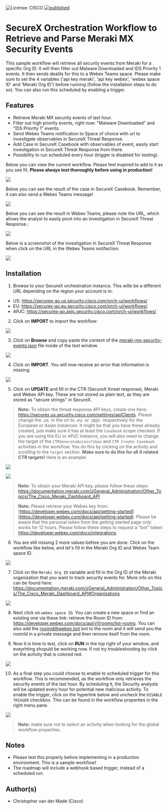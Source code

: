 ![License: CISCO](https://img.shields.io/badge/License-CISCO-blue.svg)
[![published](https://static.production.devnetcloud.com/codeexchange/assets/images/devnet-published.svg)](https://developer.cisco.com/codeexchange/github/repo/chrivand/meraki-mx-security-events-workflow)

# SecureX Orchestration Workflow to Retrieve and Parse Meraki MX Security Events
This sample workflow will retrieve all security events from Meraki for a specific Org ID. It will then filter out Malware Downloaded and IDS Priority 1 events. It then sends deatils for this to a Webex  Teams space. Please make sure to set the 4 variables ('api key meraki', 'api key webex', 'webex space ID' and 'Meraki Org ID') before running (follow the installation steps to do so). You can also run this  scheduled by enabling a trigger.

## Features
* Retrieve Meraki MX security events of last hour.
* Filter out high priority events, right now: "Malware Downloaded" and "IDS Priority 1" events.
* Send Webex Teams notification to Space of choice with url to investigate observables in SecureX Threat Response.
* Add Case in SecureX Casebook with observables of event, easily start investigation in SecureX Threat Response from there.
* Possibility to run scheduled every hour (trigger is disabled for testing).

Below you can view the current workflow. Please feel inspired to add to it as you see fit. **Please always test thoroughly before using in production!**

![](screenshots/new_workflow_overview.png)

Below you can see the result of the case in SecureX Casebook. Remember, it can also send a Webex Teams message!

![](screenshots/casebook-overview.png)

Below you can see the result in Webex Teams, please note the URL, which allows the analyst to easily pivot into an investigation in SecureX Threat Response.:

![](screenshots/webex_teams_screenshot.png)

Below is a screenshot of the investigation in SecureX Threat Response when click on the URL in the Webex Teams notifaction:

![](screenshots/threat_response_screenshot.png)

## Installation
1. Browse to your SecureX orchestration instance. This wille be a different URL depending on the region your account is in: 

* US: https://securex-ao.us.security.cisco.com/orch-ui/workflows/
* EU: https://securex-ao.eu.security.cisco.com/orch-ui/workflows/
* APJC: https://securex-ao.apjc.security.cisco.com/orch-ui/workflows/

2. Click on **IMPORT** to import the workflow:

![](screenshots/import-workflow.png)

3. Click on **Browse** and copy paste the content of the [meraki-mx-security-events.json](https://raw.githubusercontent.com/chrivand/meraki-mx-security-events-workflow/master/meraki-mx-security-events.json) file inside of the text window. 

![](screenshots/copy-paste.png)

4. Click on **IMPORT**. You will now receive an error that information is missing: 

![](screenshots/missing-info.png)

5. Click on **UPDATE** and fill in the CTR (SecureX threat response), Meraki and Webex API key. These are not stored as plain text, as they are stored as "secure strings" in SecureX.

> **Note:** To obtain the threat response API keys, create one here: https://securex.us.security.cisco.com/settings/apiClients. Please change the _.us._ in the url to _.eu._ or _.apjc._ respectively for the European or Asian instances. It might be that you have these already created, just make sure it has at least the `Casebook` scope checked. If you are using the EU or APJC instance, you will also need to change the target of the `CTRGenerateAccessToken` and `CTR Create Casebook` activities in the workflow. You do this by clicking on the activity and scrolling to the `target` section. **Make sure to do this for all 4 related CTR targets!** Here is an example:

![](screenshots/edit-target.png)

![](screenshots/update-target.png)

> **Note:** To obtain your Meraki API key, please follow these steps: https://documentation.meraki.com/zGeneral_Administration/Other_Topics/The_Cisco_Meraki_Dashboard_API

> **Note:** Please retrieve your Webex key from: [https://developer.webex.com/docs/api/getting-started](https://developer.webex.com/docs/api/getting-started). Please be aware that the personal token from the getting started page only works for 12 hours. Please follow these steps to request a "bot" token: https://developer.webex.com/docs/integrations.

6. You are still missing 2 more values before you are done. Click on the workflow like below, and let's fill in the Meraki Org ID and Webex Team space ID.

![](screenshots/import-succes.png)

7. Click on the `Meraki Org ID` variable and fill in the Org ID of the Meraki organization that you want to track security events for. More info on this can be found here: https://documentation.meraki.com/zGeneral_Administration/Other_Topics/The_Cisco_Meraki_Dashboard_API#Organizations

![](screenshots/workflow-variables.png)

8. Next click on `webex space ID`. You can create a new space or find an existing one via these link: retrieve the Room ID from: https://developer.webex.com/docs/api/v1/rooms/list-rooms. You can also add the roomid@webex.bot bot to the room and it will send you the roomId in a private message and then remove itself from the room.

9. Now it is time to test, click on **RUN** in the top right of your window, and eveyrhting shopuld be working now. If not try troubleshooting by click on the activity that is colored red. 

![](screenshots/run.png)

10. As a final step you could choose to enable to scheduled trigger for this workflow. This is recommended, as the workflow only retrieves the security events of the last hour. By scheduling it, the Security analysts will be updated every hour for potential new malicious activity. To enable the trigger, click on the hyperlink below and uncheck the `DISABLE TRIGGER` checkbox. This can be found in the workflow properties in the right menu pane. 

![](screenshots/schedule.png)

> **Note:** make sure not to select an activity when looking for the global workflow properties.

## Notes

* Please test this properly before implementing in a production environment. This is a sample workflow!
* The roadmap will include a webhook based trigger, instead of a scheduled run. 

## Author(s)

* Christopher van der Made (Cisco)
